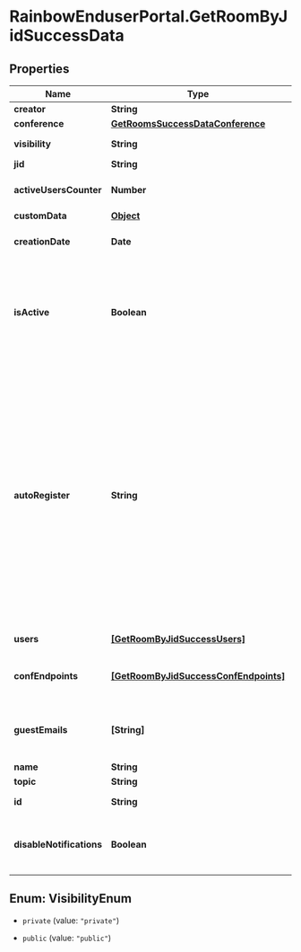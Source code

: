 # RainbowEnduserPortal.GetRoomByJidSuccessData

## Properties

Name | Type | Description | Notes
------------ | ------------- | ------------- | -------------
**creator** | **String** | Rainbow Id of creator | 
**conference** | [**GetRoomsSuccessDataConference**](GetRoomsSuccessDataConference.md) |  | 
**visibility** | **String** | Public/private group visibility for search | 
**jid** | **String** | Room MUC JID | 
**activeUsersCounter** | **Number** | The number of users with the status &#39;accepted&#39; or &#39;invited&#39;. Only available when format&#x3D;full | 
**customData** | [**Object**](.md) |  | 
**creationDate** | **Date** | Creation date of the room (read only, set automatically during room creation) | 
**isActive** | **Boolean** | When set to true all room users are invited to share their presence. Else they have to wait an event from XMPP server. This flag is reset when the room is inactive for a while (basically 60 days), and set when the first user share his presence. This flag is read-only. | 
**autoRegister** | **String** | A user can create a room and not have to register users. He can share instead a public link also called &#39;public URL&#39;([users public link][0]). According with autoRegister value, if another person uses the link to join the room:   * autoRegister &#x3D; &#39;unlock&#39;: If this user is not yet registered inside this room, he is automatically included with the status &#39;accepted&#39; and join the room. * autoRegister &#x3D; &#39;lock&#39;: If this user is not yet registered inside this room, he can&#39;t access to the room. So that he can&#39;t join the room. * autoRegister &#x3D; &#39;unlock_ack&#39;: If this user is not yet registered inside this room, he can&#39;t access to the room waiting for the room&#39;s owner acknowledgment.   [0]: #api-users_rooms_public_link | 
**users** | [**[GetRoomByJidSuccessUsers]**](GetRoomByJidSuccessUsers.md) | List of users members of the room. | 
**confEndpoints** | [**[GetRoomByJidSuccessConfEndpoints]**](GetRoomByJidSuccessConfEndpoints.md) | Conference end point of a room user. This user is always a &#39;moderator&#39;. Only one confEndPoint per room. | 
**guestEmails** | **[String]** | Array of non rainbow users email. The former conference.guestEmails field should be deprecated sooner or later | 
**name** | **String** | Room name. | 
**topic** | **String** | Room topic | 
**id** | **String** | Room unique identifier (like 56d0277a0261b53142a5cab5) | 
**disableNotifications** | **Boolean** | When set to true, there is no more notifications to be sent by a room in all cases with text body (user join/leave, conference start/end) | 



## Enum: VisibilityEnum


* `private` (value: `"private"`)

* `public` (value: `"public"`)




